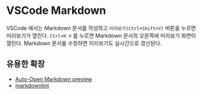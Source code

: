# VSCode Markdown

VSCode 에서는 Markdown 문서를 작성하고 `미리보기(Ctrl+Shift+V)` 버튼을 누르면 미리보기가 열린다. `Ctrl+K V` 를 누르면 Markdown 문서의 오른쪽에 미리보기 화면이 열린다. Markdown 문서를 수정하면 미리보기도 실시간으로 갱신된다.

## 유용한 확장

- [Auto-Open Markdown preview](https://marketplace.visualstudio.com/items?itemName=hnw.vscode-auto-open-markdown-preview)
- [markdownlint](https://github.com/DavidAnson/vscode-markdownlint)
